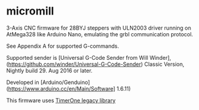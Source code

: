 # micromill

3-Axis CNC firmware for 28BYJ steppers with ULN2003 driver running on
AtMega328 like Arduino Nano, emulating the grbl communication protocol.

See Appendix A for supported G-commands.

Supported sender is [Universal G-Code Sender from Will Winder], 
(https://github.com/winder/Universal-G-Code-Sender) Classic Version, Nightly
build 29. Aug 2016 or later.

Developed in [Arduino/Genduino](https://www.arduino.cc/en/Main/Software] 1.6.11)

This firmware uses [TimerOne legacy library](https://github.com/PaulStoffregen/TimerOne)